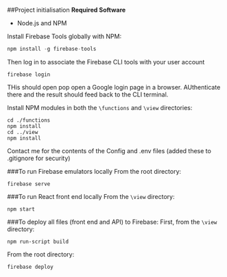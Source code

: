 ##Project initialisation
**Required Software**
- Node.js and NPM

Install Firebase Tools globally with NPM:
```javascript
npm install -g firebase-tools
```
Then log in to associate the Firebase CLI tools with your user account
```shell script
firebase login
``` 
THis should open pop open a Google login page in a browser.  AUthenticate there and the result should feed back to the CLI terminal. 

Install NPM modules in both the `\functions` and `\view` directories:
```shell script
cd ./functions
npm install
cd ../view
npm install
```

Contact me for the contents of the Config and .env files (added these to .gitignore for security)

###To run Firebase emulators locally
From the root directory:
```shell script
firebase serve
```

###To run React front end locally
From the `\view` directory:
```shell script
npm start
```

###To deploy all files (front end and API) to Firebase:
First, from the `\view` directory:
```shell script
npm run-script build
```

From the root directory:
```shell script
firebase deploy
```
 